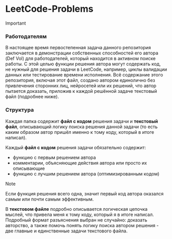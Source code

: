 # LeetCode-Problems
>[!IMPORTANT]
>### Работодателям
>В настоящее время первостепенная задача данного репозитория заключается в демонстрации собственных способностей его автора (Def Vol) для работодателей, который находится в активном поиске работы.
>С этой целью функции решения автора могут содержать код, не нужный для решения задачи в LeetCode, например, циклы валидации данных или тестирование времени исполнения.
>Всё содержание этого репозитория, включая этот файл, создано автором единолично без привлечения сторонних лиц, нейросетей или их решений, что автор пытается доказать, приложив к каждой решённой задаче текстовый файл (подробнее ниже).

### Структура 
Каждая папка содержит **файл с кодом** решения задачи и **текстовый файл**, описывающий логику поиска решения данной задачи (то есть каким образом автор пришёл именно к тому коду, который в итоге написал).

Каждый **файл с кодом** решения задачи обязательно содержит:
- функцию с первым решением автора
- комментарии, объясняющие действия автора или просто их описывающие
- функцию с лучшим решением автора (оптимизированным кодом)
>[!NOTE]
>Если функция решения всего одна, значит первый код автора оказался самым или почти самым эффективным. 

В **текстовом файле** подробно описывается логическая цепочка мыслей, что привела меня к тому коду, который я в итоге написал. Подробный формат разъяснения выбран не случайно: доказать авторство, а также помочь понять логику поиска автором решения - две главные и единственные задачи текстового файла. 

